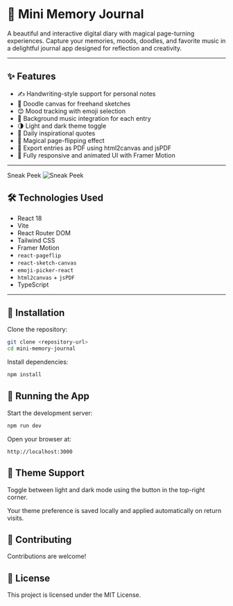 # 📓 Mini Memory Journal

A beautiful and interactive digital diary with magical page-turning experiences. Capture your memories, moods, doodles, and favorite music in a delightful journal app designed for reflection and creativity.

---

## ✨ Features

- ✍️ Handwriting-style support for personal notes  
- 🎨 Doodle canvas for freehand sketches  
- 😊 Mood tracking with emoji selection  
- 🎵 Background music integration for each entry  
- 🌗 Light and dark theme toggle  
- 💬 Daily inspirational quotes  
- 📖 Magical page-flipping effect  
- 📄 Export entries as PDF using html2canvas and jsPDF  
- 📱 Fully responsive and animated UI with Framer Motion  

---

Sneak Peek
![Sneak Peek](./preview.gif)


## 🛠 Technologies Used

- React 18
- Vite 
- React Router DOM
- Tailwind CSS
- Framer Motion
- `react-pageflip`
- `react-sketch-canvas`
- `emoji-picker-react`
- `html2canvas` + `jsPDF`
- TypeScript

---

## 🚀 Installation

Clone the repository:
```bash
git clone <repository-url>
cd mini-memory-journal
```

Install dependencies:
```bash
npm install
```

## 🧪 Running the App

Start the development server:

```bash
npm run dev
```

Open your browser at:
```
http://localhost:3000
```
## 🌙 Theme Support

Toggle between light and dark mode using the button in the top-right corner.

Your theme preference is saved locally and applied automatically on return visits.

## 🤝 Contributing

Contributions are welcome!

## 📄 License

This project is licensed under the MIT License.
